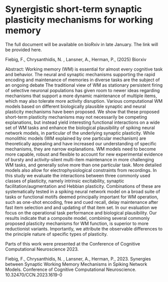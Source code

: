 # Synergistic short-term synaptic plasticity mechanisms for working memory

The full document will be available on bioRxiv in late January. The link will be provided here.

Fiebig, F., Chrysanthidis, N. , Lansner, A., Herman, P., (2025) Biorxiv

Abstract: Working memory (WM) is essential for almost every cognitive task and behavior. The neural and synaptic mechanisms supporting the rapid encoding and maintenance of memories in diverse tasks are the subject of an ongoing debate The traditional view of WM as stationary persistent firing of selective neuronal populations has given room to newer ideas regarding mechanisms that support a more dynamic maintenance of multiple items, which may also tolerate more activity disruption. Various computational WM models based on different biologically plausible synaptic and neural plasticity mechanisms have been proposed. We show that these proposed short-term plasticity mechanisms may not necessarily be competing explanations, but instead yield interesting functional interactions on a wide set of WM tasks and enhance the biological plausibility of spiking neural network models, in particular of the underlying synaptic plasticity. While monolithic models (WM explained by one particular mechanism) are theoretically appealing and have increased our understanding of specific mechanisms, they are narrow explanations. WM models need to become more capable, robust and flexible to account for new experimental evidence of bursty and activity-silent multi-item maintenance in more challenging WM tasks, and generally solve more than one particular task. More detailed models also allow for electrophysiological constraints from recordings.
In this study we evaluate the interactions between three commonly used classes of plasticity, namely intrinsic excitability, synaptic facilitation/augmentation and Hebbian plasticity. Combinations of these are systematically tested in a spiking neural network model on a broad suite of tasks or functional motifs deemed principally important for WM operation, such as one-shot encoding, free and cued recall, delay maintenance after fast item selection and and updating of that item set. In our evaluation we focus on the operational task performance and biological plausibility. Our results indicate that a composite model, combining several commonly proposed plasticity mechanisms for WM function, is superior  to more reductionist variants. Importantly, we attribute the observable differences to the principle nature of specific types of plasticity. 


Parts of this work were presented at the Conference of Cognitive Computational Neuroscience 2023.

Fiebig, F., Chrysanthidis, N. , Lansner, A., Herman, P., 2023. Synergies between Synaptic Working Memory Mechanisms in
Spiking Network Models. Conference of Cognitive Computational Neuroscience. 10.32470/CCN.2023.1619-0
